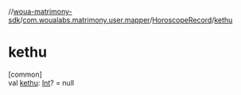 //[woua-matrimony-sdk](../../../index.md)/[com.woualabs.matrimony.user.mapper](../index.md)/[HoroscopeRecord](index.md)/[kethu](kethu.md)

# kethu

[common]\
val [kethu](kethu.md): [Int](https://kotlinlang.org/api/latest/jvm/stdlib/kotlin/-int/index.html)? = null
